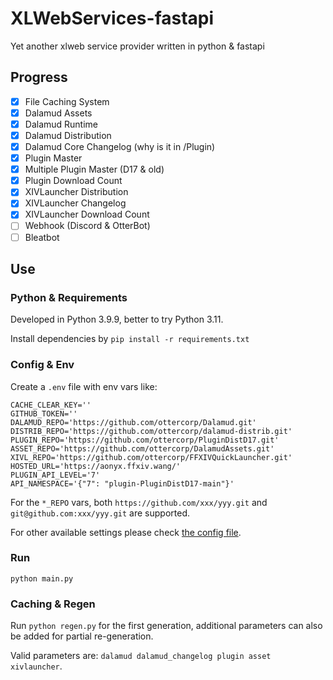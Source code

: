 # XLWebServices-fastapi
Yet another xlweb service provider written in python &amp; fastapi

## Progress

- [x] File Caching System
- [x] Dalamud Assets
- [x] Dalamud Runtime
- [x] Dalamud Distribution
- [x] Dalamud Core Changelog (why is it in /Plugin)
- [x] Plugin Master
- [x] Multiple Plugin Master (D17 & old)
- [x] Plugin Download Count
- [x] XIVLauncher Distribution
- [x] XIVLauncher Changelog
- [x] XIVLauncher Download Count
- [ ] Webhook (Discord & OtterBot)
- [ ] Bleatbot

## Use

### Python & Requirements

Developed in Python 3.9.9, better to try Python 3.11.

Install dependencies by `pip install -r requirements.txt`

### Config & Env

Create a `.env` file with env vars like:

```
CACHE_CLEAR_KEY=''
GITHUB_TOKEN=''
DALAMUD_REPO='https://github.com/ottercorp/Dalamud.git'
DISTRIB_REPO='https://github.com/ottercorp/dalamud-distrib.git'
PLUGIN_REPO='https://github.com/ottercorp/PluginDistD17.git'
ASSET_REPO='https://github.com/ottercorp/DalamudAssets.git'
XIVL_REPO='https://github.com/ottercorp/FFXIVQuickLauncher.git'
HOSTED_URL='https://aonyx.ffxiv.wang/'
PLUGIN_API_LEVEL='7'
API_NAMESPACE='{"7": "plugin-PluginDistD17-main"}'
```

For the `*_REPO` vars, both `https://github.com/xxx/yyy.git` and `git@github.com:xxx/yyy.git` are supported.

For other available settings please check [the config file](/app/config/__init__.py).

### Run

`python main.py`

### Caching & Regen

Run `python regen.py` for the first generation, additional parameters can also be added for partial re-generation.

Valid parameters are: `dalamud dalamud_changelog plugin asset xivlauncher`.
